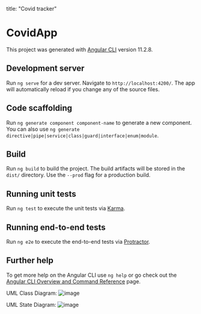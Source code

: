 title: "Covid tracker"

# CovidApp

This project was generated with [Angular CLI](https://github.com/angular/angular-cli) version 11.2.8.

## Development server

Run `ng serve` for a dev server. Navigate to `http://localhost:4200/`. The app will automatically reload if you change any of the source files.

## Code scaffolding

Run `ng generate component component-name` to generate a new component. You can also use `ng generate directive|pipe|service|class|guard|interface|enum|module`.

## Build

Run `ng build` to build the project. The build artifacts will be stored in the `dist/` directory. Use the `--prod` flag for a production build.

## Running unit tests

Run `ng test` to execute the unit tests via [Karma](https://karma-runner.github.io).

## Running end-to-end tests

Run `ng e2e` to execute the end-to-end tests via [Protractor](http://www.protractortest.org/).

## Further help

To get more help on the Angular CLI use `ng help` or go check out the [Angular CLI Overview and Command Reference](https://angular.io/cli) page.


UML Class Diagram: 
![image](https://user-images.githubusercontent.com/75387956/116618852-2a1c8000-a92f-11eb-9c1f-a16a9de10189.png)

UML State Diagram:
![image](https://user-images.githubusercontent.com/75387956/116619014-6e0f8500-a92f-11eb-95e8-9cf11af66fe5.png)
